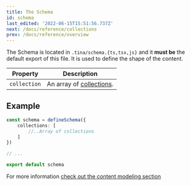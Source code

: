 ```yaml
---
title: The Schema
id: schema
last_edited: '2022-06-15T15:51:56.737Z'
next: /docs/reference/collections
prev: /docs/reference/overview
---
```



The Schema is located in `.tina/schema.{ts,tsx,js}` and it **must be** the default export of this file. It is used to define the shape of the content. 


| Property     | Description              |
|--------------|--------------------------|
| `collection` | An array of [collections](/docs/reference/collections/). |


## Example

```ts
const schema = defineSchema({
    collections: [
        //..Array of collections
    ]
}) 

// ...

export default schema
```



For more information [check out the content modeling section](/docs/schema/)